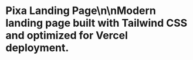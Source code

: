 # Pixa Landing Page\n\nModern landing page built with Tailwind CSS and optimized for Vercel deployment.
